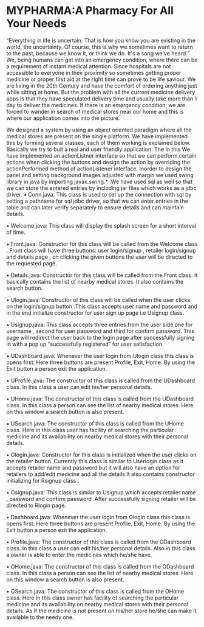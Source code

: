 # MYPHARMA:A Pharmacy For All Your Needs

“Everything in life is uncertain. That is how you know you are existing in the world, the uncertainty. Of course, this is why we sometimes want to return to the past, because we know it, or think we do. It's a song we've heard.” We, being humans can get into an emergency condition, where there can be a requirement of instant medical attention. Since hospitals are not accessible to everyone in their proximity so sometimes getting proper medicine or proper first aid at the right time can prove to be life saviour. We are living in the 20th Century and have the comfort of ordering anything just while sitting at home. But the problem with all the current medicine delivery apps is that they have speculated delivery time and usually take more than 1 day to deliver the medicines. If there is an emergency condition, we are forced to wander in search of medical stores near our home and this is where our application comes into the picture.

We designed a system by using an object oriented paradigm where all the medical stores are present on the single platform. We have implemented this by forming several classes, each of them working is explained below. Basically we try to buit a real and user friendly application. The In this We have implemented an actionListner interface so that we can perform certain actions when clicking the buttons and design the action by overriding the actionPerformed method of actionListener interface. Inorder to design the panel and setting background images adjusted with margin we used swing library in java by importing javax.swing.* .We have used sql as well so that we can store the entered entries by including jar files which works as a jdbc driver.
•	Conn.java: This class is used to set up the connection with sql by setting a pathname for sql jdbc driver, so that we can enter entries in the table and can later verify separately to ensure details and can maintain details.

•	Welcome.java: This class will display the splash screen for a short interval of time.

•	Front.java: Constructor for this class will be called from the Welcome class . Front class will have three buttons: user login/signup , retailer login/signup  and details page , on clicking the given buttons the user will be directed to the requested page.

•	Details.java: Constructor for this class will be called from the Front class. It basically contains the list of nearby medical stores. It also contains the search button. 

•	Ulogin.java: Constructor of this class will be called when the user clicks on the login/signup button .This class accepts user name and password and in the end initialize constructor for user sign up page i.e Usignup class.

•	Usignup.java: This class accepts three entries from the user side one for  username , second for user password and third for confirm password. This page will redirect the user back to the login page after successfully signing in with a pop up “successfully registered” for user satisfaction.

•	UDashboard.java: Whenever the user login from Ulogin class this class is opens first. Here three buttons are present Profile, Exit, Home. By using  the Exit button a person exit the application.

•	UProfile.java: The constructor of this class is called from the UDashboard class. In this class a user can edit his/her personal details.

•	UHome.java: The constructor of this class is called from the UDashboard class. In this class a person can see the list of nearby medical stores. Here on this window a search button is also present.

•	USearch.java: The constructor of this class is called from the UHome class. Here in this class user has facility of searching the particular medicine and its availability on nearby medical stores with their personal details.

•	Ologin.java: Constructor for this class is initialized when the user clicks on the retailer button .Currently this class is similar to Userlogin class as it accepts retailer name and password but it will also have an option for retailers to add/edit medicine and all the details.It also contains constructor initializing for Rsignup class .

•	Osignup.java: This class is similar to Usignup which accepts retailer name , password and confirm password .After successfully signing retailer will be directed to Rlogin page.

•	Dashboard.java: Whenever the user login from Ologin class this class is opens first. Here three buttons are present Profile, Exit, Home. By using  the Exit button a person exit the application.

•	Profile.java: The constructor of this class is called from the ODashboard class. In this class a user can edit his/her personal details. Also in this class a owner is able to enter the medicines which he/she have.

•	OHome.java: The constructor of this class is called from the ODashboard class. In this class a person can see the list of nearby medical stores. Here on this window a search button is also present.

•	OSearch.java: The constructor of this class is called from the OHome class. Here in this class owner has facility of searching the particular medicine and its availability on nearby medical stores with their personal details. As if the medicine is not present on his/her store he/she can make it available to the needy one.
